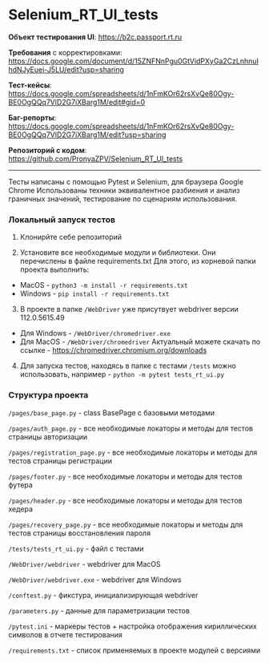 # Selenium_RT_UI_tests

**Объект тестирования UI**: https://b2c.passport.rt.ru

**Требования** с корректировками:
https://docs.google.com/document/d/15ZNFNnPgu0GtVidPXyGa2CzLnhnuIhdNJyEuei-J5LU/edit?usp=sharing

**Тест-кейсы**:
https://docs.google.com/spreadsheets/d/1nFmKOr62rsXvQe80Ogy-BE0OgQQq7VlD2G7iXBarg1M/edit#gid=0

**Баг-репорты**:
https://docs.google.com/spreadsheets/d/1nFmKOr62rsXvQe80Ogy-BE0OgQQq7VlD2G7iXBarg1M/edit?usp=sharing

**Репозиторий с кодом**:
https://github.com/PronyaZPV/Selenium_RT_UI_tests

-----------------------------------------------------------------------------------

Тесты написаны с помощью Pytest и Selenium, для браузера Google Chrome
Использованы техники эквивалентное разбиения и анализ граничных значений, тестирование по сценариям использования.


### Локальный запуск тестов
1. Клонирйте себе репозиторий


2. Установите все необходимые модули и библиотеки. Они перечислены в файле requirements.txt
Для этого, из корневой папки проекта выполнить:
- MacOS - `python3 -m install -r requirements.txt`
- Windows - `pip install -r requirements.txt`


3. В проекте в папке `/WebDriver` уже присутвует webdriver версии 112.0.5615.49
- Для Windows - `/WebDriver/chromedriver.exe`
- Для MacOS - `/WebDriver/chromedriver`
Актуальный можете скачать по ссылке - https://chromedriver.chromium.org/downloads


4. Для запуска тестов, находясь в папке с тестами `/tests` можно использовать, например - `python -m pytest tests_rt_ui.py`



### Структура проекта

`/pages/base_page.py` - class BasePage с базовыми методами

`/pages/auth_page.py` - все необходимые локаторы и методы для тестов страницы авторизации 

`/pages/registration_page.py` - все необходимые локаторы и методы для тестов страницы регистрации 

`/pages/footer.py` - все необходимые локаторы и методы для тестов футера

`/pages/header.py` - все необходимые локаторы и методы для тестов хедера

`/pages/recovery_page.py` - все необходимые локаторы и методы для тестов страницы восстановления пароля

`/tests/tests_rt_ui.py` - файл с тестами

`/WebDriver/webdriver` - webdriver для MacOS

`/WebDriver/webdriver.exe` - webdriver для Windows

`/conftest.py` - фикстура, инициализирующая webdriver 

`/parameters.py` - данные для параметризации тестов

`/pytest.ini` - маркеры тестов + настройка отображения кириллических символов в отчете тестирования

`/requirements.txt` - список применяемых в проекте модулей с версиями
